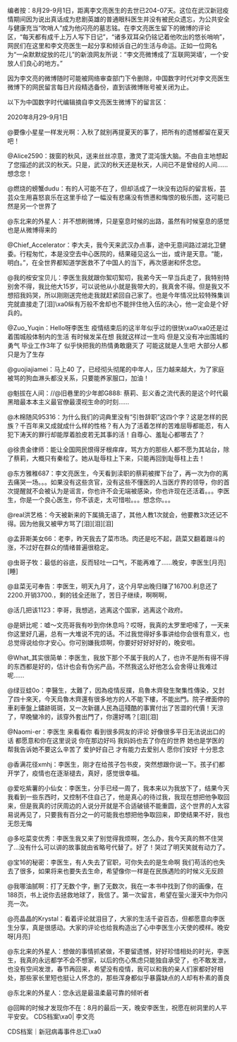 编者按：8月29-9月1日，距离李文亮医生的去世已204-07天。这位在武汉新冠疫情期间因为说出真话成为悲剧英雄的普通眼科医生并没有被民众遗忘，为公共安全与健康充当“吹哨人”成为他闪亮的墓志铭。在李文亮医生留下的微博的评论区，“每天都有成千上万人写下日记”，“诸多双耳朵仍铭记着他吹出的悠长哨响”，网民们在这里和李文亮医生一起分享和倾诉自己的生活与命运。正如一位网名为“一朵默默绽放的花儿”的新浪网友所说：“李文亮微博成了‘互联网哭墙’，一个安放人们良心的地方。”

因为李文亮的微博随时可能被网络审查部门下令删除，中国数字时代对李文亮医生微博下的网民留言每日片段精选备份，直到该微博账号被关闭为止。 

以下为中国数字时代编辑摘自李文亮医生微博下的留言区：

2020年8月29-9月1日

@要像小星星一样发光啊：入秋了就别再提夏天的事了，把所有的遗憾都留在夏天吧！

@Alice2590：拨窗的秋风，送来丝丝凉意，激灵了混沌饿大脑。不由自主地想起了您描述的武汉的秋天。只是，武汉的秋天还是秋天，人间已不是曾经的人间…… 想念您！

@燃烧的螃蟹dudu：有的人可能不在了，但却活成了一块没有边际的留言板，芸芸众生用喜怒哀乐在这里手绘了一幅没有悲痛没有愤懑和悔恨的极乐图，这可能已然是另一个世界了

@东北来的外星人：并不想刷微博，只是窒息时候的出路，虽然有时候窒息的感觉也是从微博得来的

@Chief_Accelerator：李大夫，我今天来武汉办点事，途中无意间路过湖北卫健委。行程匆忙，本是没空去中心医院的，结果碰见这么一出，或许是天意。“能，明白。”，在全世界都知道学医救不了中国人的当下，再次感谢和怀念您。

@我的桉安宝贝儿：李医生我就跟你絮叨絮叨，我弟今天一早当兵走了，我特别特别舍不得，我比他大15岁，可以说他从小就是我带大的，我真舍不得。但是我又不想招我妈哭，所以刚刚送完他走我就赶紧回自己家了。也是今年情况比较特殊集训完就直接走了[泪]\xa0纵有万般不舍却也不能拌住他入伍的决心，他一定会是个好兵的。

@Zuo_Yuqin：Hello呀李医生 疫情结束后的这半年似乎过的很快\xa0\xa0还是过着围城般体制内的生活 有时候发呆在想 我就这样过一生吗 但是又没有冲出围城的勇气 毕业工作3年了 似乎快把我的热情勇敢磨灭了 可能这就是人生吧 大部分人都只是为了生存

@guojiajiamei：马上40 了，已经彻头彻尾的中年人，压力越来越大，为了家庭被骂的狗血淋头都没关系，只要能养家服口，加油！

@魁拔在人间：//@旧巷里的少年郎G888: 蔡莉、彭义香之流代表的是这个时代最黑暗最本本主义最官僚最漠视生命的时刻……

@木棉随风95316：为什么我们的词典里没有“引咎辞职”这四个字？这是怎样的民族？千百年来又成就成什么样的性格？有人为了活着怎样的苦难屈辱都能忍，有人犯下涛天的罪行却能厚着脸皮若无其事的活！自尊心、羞耻心都哪去了？

@徐贵金律师：能让全国网民恨得牙根痒痒，骂方方的那些人都不愿为其站台，除了蔡莉，大概只有秦桧了。她从耻辱柱上下来，只能再回到耻辱柱上去！

@东方雅稚687：李文亮医生，今天看到渎职的蔡莉被撵下台了，再一次为你的离去痛哭一场。。。如果没有这些贪官，没有这些不懂医的人当医疗界的领导，你的首次提醒就不会被认为是谣言，你也许不会无端被感染，你也许现在还活着。。。李医生，你是一个良心医生，你不该走，太可惜啦。。。想念你。。。

@real洪艺格：今天被新来的下属搞无语了，其他人教1次就会，他要教3次还记不得。因为他我又被甲方骂了[泪][泪][泪]

@孟菲斯美女66：老李，昨天我去了菜市场。肉还是吃不起，蔬菜又翻着跟斗的涨，不过好在群众的情绪普遍很稳定。

@虫哥子牧：最低的谷底，反而轻吐一口气，不能再难了……晚安，李医生[月亮][睡]

@韭菜无可奉告：李医生，明天九月了，这个月早出晚归赚了16700.利息还了2200.开销3700.，剩的钱全还账了，苦日子继续，啊啊啊，

@活几把该1123：李哥，我想逃，逃离这个国家，逃离这个政府。

@是妍比呢：嘘～文亮哥我有吵到你休息吗？哎呀，我真的太罗里吧嗦了，一天来你这里好几遍，总有一大堆说不完的话。不过我觉得好多事讲给你会很有意义，也总觉得说给你才安心。你可别嫌我烦啊，你要好好好好好的，晚安啦。

@What_其实很简单：李医生，我放下那个不属于我的人了，也许不是所有得不得的东西都是好的，估计也会有伪劣产品，不然我这么好他怎么会舍得让我难过呢……

@绿豆蛙0o：李醫生，太難了，因為疫情反撲，烏魯木齊發生聚集性傳染，又封了四十來天，今天烏魯木齊還有很多地方的人不能下樓，不能出門。院子裡面停的車刹車盤上鏽跡斑斑，又一次新疆人民為這殘酷的事實付出了苦澀的代價！天涼了，早晚蠻冷的，該穿外套出門了，你還好嗎？[泪][泪]

@Naomi-er：李医生 来看看你 看到很多网友的评论 好像很多平日无法说出口的话 都愿意和你在这里说说 你在那边好吗 我妈妈也去了你在的世界 她也是学医的 帮我告诉她不要这么辛苦了 爱护好自己 才有能力去爱别人 愿你们安好 十分思念

@香满花径xmhj：李医生，刚才在给孩子包书皮，突然想跟你说一下。孩子们都开学了，疫情也在逐渐褪去，真好，感觉很幸福。

@爱吃紫薯的小仙女：李医生，分手已经一周了，我本来以为我放下了，结果今天我看到一些东西时，又控制不住自己了，他是真心的待过我，我现在想把他争取回来，但是我真的讨厌周边的人说分开就是不合适破镜不能重圆，这个世界的人太容易说再见了，只要我有百分之一的可能我也想把他争取回来，即使结果不好，我也无怨无悔

@多吃菜变优秀：李医生我又来了别觉得我烦啊，怎么办，我今天真的熬不住哭了&#8230;没有什么可以讲的故事就由省略号代替了。好了！哭过了明天笑就有动力了。

@宝16的秘密：李医生，有人失去了官职，可你失去的是生命啊 我们苟活的也失去了很多，如果将来也要失去生命，希望像你一样是在民族遇险的时候义无反顾

@我哪油腻啊：打了无数个字，删了无数次，我在一本书中找到了你的画像，在188页，书上说你去拯救地球了，我信了。第一次留言，希望在萤火漫天中为你闪亮一次。

@亮晶晶的Krystal：看着评论就泪目了，大家的生活千姿百态，但都愿意向李医生分享，真是很感动。大家的评论也给我构造出了心中李医生小天使的模样。晚安呀[月亮]

@东北来的外星人：想做的事情抓紧做，不要留遗憾，好好珍惜相处的时光，李医生，我真的永远都学不会不想家，以后的伤心焦虑只能独自承受了，也不敢发泄，也没有空间发泄，春节再回来，希望没有疫情，我可以和我的亲人们家都好好相处，那些家长里短也挺让人怀念的，那些浑身都似乎暴露缺点的人却有朴素的善良

@东北来的外星人：您永远是最温柔最可靠的倾听者

@回眸的时候才发现你不在：8月的最后一天，晚安李医生，祝愿在树洞里的人平平安安。 CDS档案\xa0| 李文亮

CDS档案｜新冠病毒事件总汇\xa0


